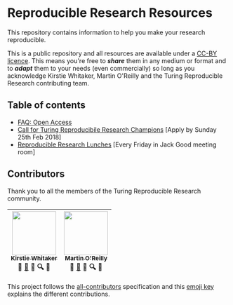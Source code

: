# Reproducible Research Resources

This repository contains information to help you make your research reproducible.

This is a public repository and all resources are available under a [CC-BY licence](https://github.com/alan-turing-institute/ReproducibleResearchResources/blob/master/LICENSE). This means you're free to ***share*** them in any medium or format and to ***adapt*** them to your needs (even commercially) so long as you acknowledge Kirstie Whitaker, Martin O'Reilly and the Turing Reproducible Research contributing team.

## Table of contents

* [FAQ: Open Access](https://github.com/alan-turing-institute/ReproducibleResearchResources/blob/master/FAQ_OpenAccess.md)
* [Call for Turing Reproducibile Research Champions](https://github.com/alan-turing-institute/ReproducibleResearchResources/blob/master/champions/call-for-champions.md) [Apply by Sunday 25th Feb 2018]
* [Reproducible Research Lunches](https://github.com/alan-turing-institute/ReproducibleResearchResources/blob/master/comms/reproducible-research-dropin-ann.md) [Every Friday in Jack Good meeting room]

## Contributors

Thank you to all the members of the Turing Reproducible Research community.


<!-- ALL-CONTRIBUTORS-LIST:START - Do not remove or modify this section -->
| [<img src="https://avatars3.githubusercontent.com/u/3626306?s=400&v=4" width="100px;"/><br /><sub>Kirstie Whitaker</sub>](https://github.com/kirstiejane)<br /> :speech_balloon: [:book:](https://github.com/alan-turing-institute/ReproducibleResearchResources/commits?author=kirstiejane) 🤔 :mag: :loudspeaker: | [<img src="https://avatars2.githubusercontent.com/u/21147592?s=460&v=4" width="100px;"/><br /><sub>Martin O'Reilly</sub>](https://github.com/martintoreilly)<br /> :speech_balloon: [📖](https://github.com/alan-turing-institute/ReproducibleResearchResources/commits?author=martintoreilly) 🤔 :mag: :loudspeaker: |
| :---: | :---: |

<!-- ALL-CONTRIBUTORS-LIST:END -->

This project follows the [all-contributors][all-contributors] specification and this [emoji key][emojis] explains the different contributions.

[emojis]: https://github.com/kentcdodds/all-contributors#emoji-key
[all-contributors]: https://github.com/kentcdodds/all-contributors
